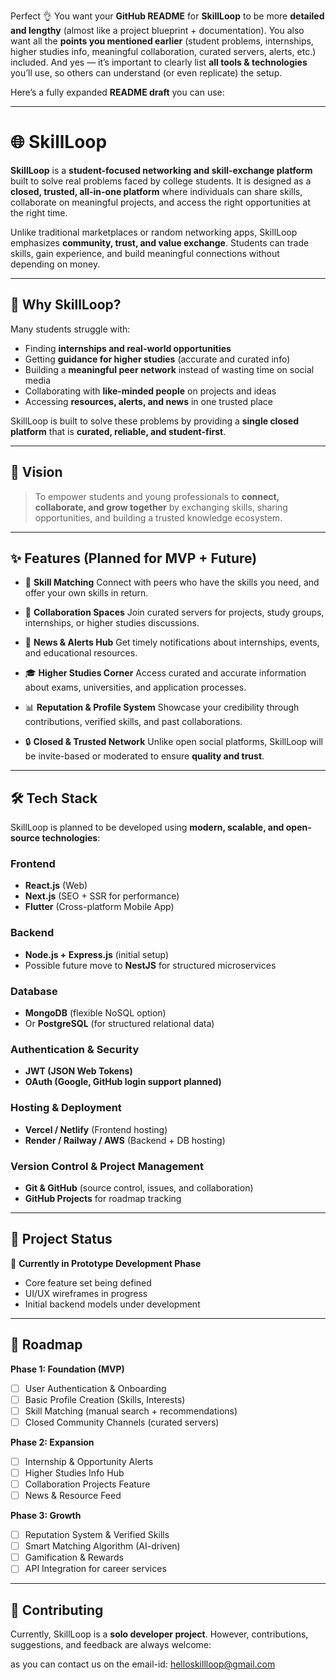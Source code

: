 Perfect 👌 You want your **GitHub README** for **SkillLoop** to be more **detailed and lengthy** (almost like a project blueprint + documentation). You also want all the **points you mentioned earlier** (student problems, internships, higher studies info, meaningful collaboration, curated servers, alerts, etc.) included. And yes — it’s important to clearly list **all tools & technologies** you’ll use, so others can understand (or even replicate) the setup.

Here’s a fully expanded **README draft** you can use:

---

# 🌐 SkillLoop

**SkillLoop** is a **student-focused networking and skill-exchange platform** built to solve real problems faced by college students. It is designed as a **closed, trusted, all-in-one platform** where individuals can share skills, collaborate on meaningful projects, and access the right opportunities at the right time.

Unlike traditional marketplaces or random networking apps, SkillLoop emphasizes **community, trust, and value exchange**. Students can trade skills, gain experience, and build meaningful connections without depending on money.

---

## 🎯 Why SkillLoop?

Many students struggle with:

* Finding **internships and real-world opportunities**
* Getting **guidance for higher studies** (accurate and curated info)
* Building a **meaningful peer network** instead of wasting time on social media
* Collaborating with **like-minded people** on projects and ideas
* Accessing **resources, alerts, and news** in one trusted place

SkillLoop is built to solve these problems by providing a **single closed platform** that is **curated, reliable, and student-first**.

---

## 🚀 Vision

> To empower students and young professionals to **connect, collaborate, and grow together** by exchanging skills, sharing opportunities, and building a trusted knowledge ecosystem.

---

## ✨ Features (Planned for MVP + Future)

* 🔗 **Skill Matching**
  Connect with peers who have the skills you need, and offer your own skills in return.

* 💬 **Collaboration Spaces**
  Join curated servers for projects, study groups, internships, or higher studies discussions.

* 📰 **News & Alerts Hub**
  Get timely notifications about internships, events, and educational resources.

* 🎓 **Higher Studies Corner**
  Access curated and accurate information about exams, universities, and application processes.

* 📊 **Reputation & Profile System**
  Showcase your credibility through contributions, verified skills, and past collaborations.

* 🔒 **Closed & Trusted Network**
  Unlike open social platforms, SkillLoop will be invite-based or moderated to ensure **quality and trust**.

---

## 🛠️ Tech Stack

SkillLoop is planned to be developed using **modern, scalable, and open-source technologies**:

### Frontend

* **React.js** (Web)
* **Next.js** (SEO + SSR for performance)
* **Flutter** (Cross-platform Mobile App)

### Backend

* **Node.js + Express.js** (initial setup)
* Possible future move to **NestJS** for structured microservices

### Database

* **MongoDB** (flexible NoSQL option)
* Or **PostgreSQL** (for structured relational data)

### Authentication & Security

* **JWT (JSON Web Tokens)**
* **OAuth (Google, GitHub login support planned)**

### Hosting & Deployment

* **Vercel / Netlify** (Frontend hosting)
* **Render / Railway / AWS** (Backend + DB hosting)

### Version Control & Project Management

* **Git & GitHub** (source control, issues, and collaboration)
* **GitHub Projects** for roadmap tracking

---

## 📌 Project Status

🚧 **Currently in Prototype Development Phase**

* Core feature set being defined
* UI/UX wireframes in progress
* Initial backend models under development

---

## 📖 Roadmap

**Phase 1: Foundation (MVP)**

* [ ] User Authentication & Onboarding
* [ ] Basic Profile Creation (Skills, Interests)
* [ ] Skill Matching (manual search + recommendations)
* [ ] Closed Community Channels (curated servers)

**Phase 2: Expansion**

* [ ] Internship & Opportunity Alerts
* [ ] Higher Studies Info Hub
* [ ] Collaboration Projects Feature
* [ ] News & Resource Feed

**Phase 3: Growth**

* [ ] Reputation System & Verified Skills
* [ ] Smart Matching Algorithm (AI-driven)
* [ ] Gamification & Rewards
* [ ] API Integration for career services

---

## 🤝 Contributing

Currently, SkillLoop is a **solo developer project**.
However, contributions, suggestions, and feedback are always welcome:

as you can contact us on the email-id: helloskillloop@gmail.com
